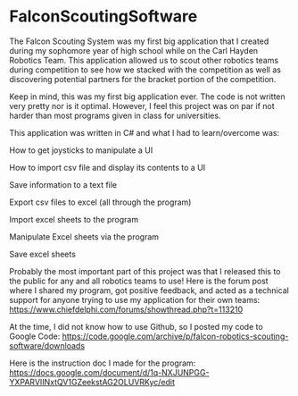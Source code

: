 # FalconScoutingSoftware
The Falcon Scouting System was my first big application that I created during my sophomore year of high school while on the Carl Hayden Robotics Team. This application allowed us to scout other robotics teams during competition to see how we stacked with the competition as well as discovering potential partners for the bracket portion of the competition.

Keep in mind, this was my first big application ever. The code is not written very pretty nor is it optimal. However, I feel this project was on par if not harder than most programs given in class for universities. 

This application was written in C# and what I had to learn/overcome was:

How to get joysticks to manipulate a UI

How to import csv file and display its contents to a UI

Save information to a text file

Export csv files to excel (all through the program)

Import excel sheets to the program

Manipulate Excel sheets via the program

Save excel sheets

Probably the most important part of this project was that I released this to the public for any and all robotics teams to use! Here is the forum post where I shared my program, got positive feedback, and acted as a technical support for anyone trying to use my application for their own teams: https://www.chiefdelphi.com/forums/showthread.php?t=113210

At the time, I did not know how to use Github, so I posted my code to Google Code: https://code.google.com/archive/p/falcon-robotics-scouting-software/downloads

Here is the instruction doc I made for the program: https://docs.google.com/document/d/1q-NXJUNPGG-YXPARVIINxtQV1GZeekstAG2OLUVRKyc/edit


  
